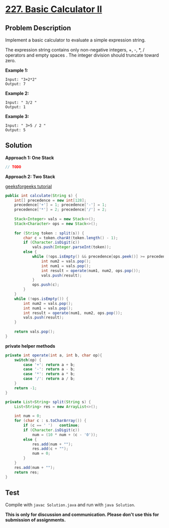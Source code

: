 # [227. Basic Calculator II][title]

## Problem Description

Implement a basic calculator to evaluate a simple expression string.

The expression string contains only non-negative integers, +, -, \*, / operators and empty spaces . The integer division should truncate toward zero.

**Example 1:**

```
Input: "3+2*2"
Output: 7
```

**Example 2:**

```
Input: " 3/2 "
Output: 1
```

**Example 3:**

```
Input: " 3+5 / 2 "
Output: 5
```

## Solution

**Approach 1: One Stack**

```java
// TODO
```

**Approach 2: Two Stack**

[geeksforgeeks tutorial](https://www.geeksforgeeks.org/expression-evaluation/)

```java
public int calculate(String s) {
    int[] precedence = new int[128];
    precedence['+'] = 1; precedence['-'] = 1;
    precedence['*'] = 2; precedence['/'] = 2;
    
    Stack<Integer> vals = new Stack<>();
    Stack<Character> ops = new Stack<>();
    
    for (String token : split(s)) {
        char c = token.charAt(token.length() - 1);
        if (Character.isDigit(c))
            vals.push(Integer.parseInt(token));
        else {
            while (!ops.isEmpty() && precedence[ops.peek()] >= precedence[c]) {
                int num2 = vals.pop();
                int num1 = vals.pop();
                int result = operate(num1, num2, ops.pop());
                vals.push(result);
            }
            ops.push(c);
        }
    }
    while (!ops.isEmpty()) {
        int num2 = vals.pop();
        int num1 = vals.pop();
        int result = operate(num1, num2, ops.pop());
        vals.push(result);
    }
    
    return vals.pop();
}
```

**private helper  methods**

```java
private int operate(int a, int b, char op){ 
    switch(op) {
        case '+': return a + b; 
        case '-': return a - b; 
        case '*': return a * b; 
        case '/': return a / b; 
    }
    return -1;
}

private List<String> split(String s) {
    List<String> res = new ArrayList<>();
    
    int num = 0;
    for (char c : s.toCharArray()) {
        if (c == ' ')   continue;
        if (Character.isDigit(c))
            num = (10 * num + (c - '0'));
        else {
            res.add(num + "");
            res.add(c + "");
            num = 0;
        }
    }
    res.add(num + "");
    return res;
}
```

## Test

Compile with `javac Solution.java` and run with `java Solution`.

**This is only for discussion and communication. Please don't use this for submission of assignments.**

[title]: https://leetcode.com/problems/basic-calculator-ii/